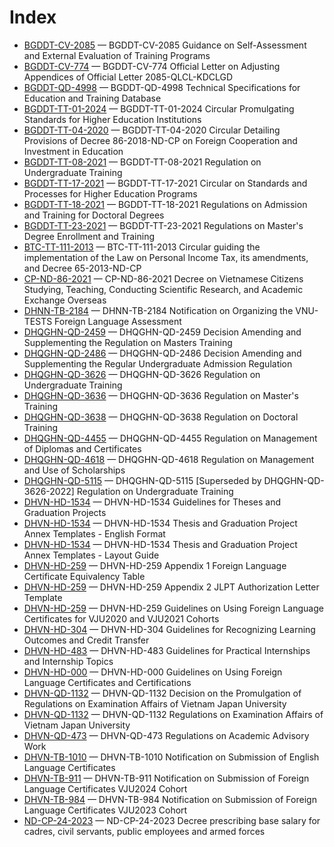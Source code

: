 # Index

- [BGDDT-CV-2085](BGDDT-CV-2085%20Guidance%20on%20Self-Assessment%20and%20External%20Evaluation%20of%20Training%20Programs.html) — BGDDT-CV-2085 Guidance on Self-Assessment and External Evaluation of Training Programs
- [BGDDT-CV-774](BGDDT-CV-774%20Official%20Letter%20on%20Adjusting%20Appendices%20of%20Official%20Letter%202085-QLCL-KDCLGD.html) — BGDDT-CV-774 Official Letter on Adjusting Appendices of Official Letter 2085-QLCL-KDCLGD
- [BGDDT-QD-4998](BGDDT-QD-4998%20Technical%20Specifications%20for%20Education%20and%20Training%20Database.html) — BGDDT-QD-4998 Technical Specifications for Education and Training Database
- [BGDDT-TT-01-2024](BGDDT-TT-01-2024%20Circular%20Promulgating%20Standards%20for%20Higher%20Education%20Institutions.html) — BGDDT-TT-01-2024 Circular Promulgating Standards for Higher Education Institutions
- [BGDDT-TT-04-2020](BGDDT-TT-04-2020%20Circular%20Detailing%20Provisions%20of%20Decree%2086-2018-ND-CP%20on%20Foreign%20Cooperation%20and%20Investment%20in%20Education.html) — BGDDT-TT-04-2020 Circular Detailing Provisions of Decree 86-2018-ND-CP on Foreign Cooperation and Investment in Education
- [BGDDT-TT-08-2021](BGDDT-TT-08-2021%20Regulation%20on%20Undergraduate%20Training.html) — BGDDT-TT-08-2021 Regulation on Undergraduate Training
- [BGDDT-TT-17-2021](BGDDT-TT-17-2021%20Circular%20on%20Standards%20and%20Processes%20for%20Higher%20Education%20Programs.html) — BGDDT-TT-17-2021 Circular on Standards and Processes for Higher Education Programs
- [BGDDT-TT-18-2021](BGDDT-TT-18-2021%20Regulations%20on%20Admission%20and%20Training%20for%20Doctoral%20Degrees.html) — BGDDT-TT-18-2021 Regulations on Admission and Training for Doctoral Degrees
- [BGDDT-TT-23-2021](BGDDT-TT-23-2021%20Regulations%20on%20Master%27s%20Degree%20Enrollment%20and%20Training.html) — BGDDT-TT-23-2021 Regulations on Master's Degree Enrollment and Training
- [BTC-TT-111-2013](BTC-TT-111-2013%20Circular%20guiding%20the%20implementation%20of%20the%20Law%20on%20Personal%20Income%20Tax%2C%20its%20amendments%2C%20and%20Decree%2065-2013-ND-CP.html) — BTC-TT-111-2013 Circular guiding the implementation of the Law on Personal Income Tax, its amendments, and Decree 65-2013-ND-CP
- [CP-ND-86-2021](CP-ND-86-2021%20Decree%20on%20Vietnamese%20Citizens%20Studying%2C%20Teaching%2C%20Conducting%20Scientific%20Research%2C%20and%20Academic%20Exchange%20Overseas.html) — CP-ND-86-2021 Decree on Vietnamese Citizens Studying, Teaching, Conducting Scientific Research, and Academic Exchange Overseas
- [DHNN-TB-2184](DHNN-TB-2184%20Notification%20on%20Organizing%20the%20VNU-TESTS%20Foreign%20Language%20Assessment.html) — DHNN-TB-2184 Notification on Organizing the VNU-TESTS Foreign Language Assessment
- [DHQGHN-QD-2459](DHQGHN-QD-2459%20Decision%20Amending%20and%20Supplementing%20the%20Regulation%20on%20Masters%20Training.html) — DHQGHN-QD-2459 Decision Amending and Supplementing the Regulation on Masters Training
- [DHQGHN-QD-2486](DHQGHN-QD-2486%20Decision%20Amending%20and%20Supplementing%20the%20Regular%20Undergraduate%20Admission%20Regulation.html) — DHQGHN-QD-2486 Decision Amending and Supplementing the Regular Undergraduate Admission Regulation
- [DHQGHN-QD-3626](DHQGHN-QD-3626%20Regulation%20on%20Undergraduate%20Training.html) — DHQGHN-QD-3626 Regulation on Undergraduate Training
- [DHQGHN-QD-3636](DHQGHN-QD-3636%20Regulation%20on%20Master%27s%20Training.html) — DHQGHN-QD-3636 Regulation on Master's Training
- [DHQGHN-QD-3638](DHQGHN-QD-3638%20Regulation%20on%20Doctoral%20Training.html) — DHQGHN-QD-3638 Regulation on Doctoral Training
- [DHQGHN-QD-4455](DHQGHN-QD-4455%20Regulation%20on%20Management%20of%20Diplomas%20and%20Certificates.html) — DHQGHN-QD-4455 Regulation on Management of Diplomas and Certificates
- [DHQGHN-QD-4618](DHQGHN-QD-4618%20Regulation%20on%20Management%20and%20Use%20of%20Scholarships.html) — DHQGHN-QD-4618 Regulation on Management and Use of Scholarships
- [DHQGHN-QD-5115](DHQGHN-QD-5115%20%5BSuperseded%20by%20DHQGHN-QD-3626-2022%5D%20Regulation%20on%20Undergraduate%20Training.html) — DHQGHN-QD-5115 [Superseded by DHQGHN-QD-3626-2022] Regulation on Undergraduate Training
- [DHVN-HD-1534](DHVN-HD-1534%20Guidelines%20for%20Theses%20and%20Graduation%20Projects.html) — DHVN-HD-1534 Guidelines for Theses and Graduation Projects
- [DHVN-HD-1534](DHVN-HD-1534%20Thesis%20and%20Graduation%20Project%20Annex%20Templates%20-%20English%20Format.html) — DHVN-HD-1534 Thesis and Graduation Project Annex Templates - English Format
- [DHVN-HD-1534](DHVN-HD-1534%20Thesis%20and%20Graduation%20Project%20Annex%20Templates%20-%20Layout%20Guide.html) — DHVN-HD-1534 Thesis and Graduation Project Annex Templates - Layout Guide
- [DHVN-HD-259](DHVN-HD-259%20Appendix%201%20Foreign%20Language%20Certificate%20Equivalency%20Table.html) — DHVN-HD-259 Appendix 1 Foreign Language Certificate Equivalency Table
- [DHVN-HD-259](DHVN-HD-259%20Appendix%202%20JLPT%20Authorization%20Letter%20Template.html) — DHVN-HD-259 Appendix 2 JLPT Authorization Letter Template
- [DHVN-HD-259](DHVN-HD-259%20Guidelines%20on%20Using%20Foreign%20Language%20Certificates%20for%20VJU2020%20and%20VJU2021%20Cohorts.html) — DHVN-HD-259 Guidelines on Using Foreign Language Certificates for VJU2020 and VJU2021 Cohorts
- [DHVN-HD-304](DHVN-HD-304%20Guidelines%20for%20Recognizing%20Learning%20Outcomes%20and%20Credit%20Transfer.html) — DHVN-HD-304 Guidelines for Recognizing Learning Outcomes and Credit Transfer
- [DHVN-HD-483](DHVN-HD-483%20Guidelines%20for%20Practical%20Internships%20and%20Internship%20Topics.html) — DHVN-HD-483 Guidelines for Practical Internships and Internship Topics
- [DHVN-HD-000](DHVN-HD-000%20Guidelines%20on%20Using%20Foreign%20Language%20Certificates%20and%20Certifications.html) — DHVN-HD-000 Guidelines on Using Foreign Language Certificates and Certifications
- [DHVN-QD-1132](DHVN-QD-1132%20Decision%20on%20the%20Promulgation%20of%20Regulations%20on%20Examination%20Affairs%20of%20Vietnam%20Japan%20University.html) — DHVN-QD-1132 Decision on the Promulgation of Regulations on Examination Affairs of Vietnam Japan University
- [DHVN-QD-1132](DHVN-QD-1132%20Regulations%20on%20Examination%20Affairs%20of%20Vietnam%20Japan%20University.html) — DHVN-QD-1132 Regulations on Examination Affairs of Vietnam Japan University
- [DHVN-QD-473](DHVN-QD-473%20Regulations%20on%20Academic%20Advisory%20Work.html) — DHVN-QD-473 Regulations on Academic Advisory Work
- [DHVN-TB-1010](DHVN-TB-1010%20Notification%20on%20Submission%20of%20English%20Language%20Certificates.html) — DHVN-TB-1010 Notification on Submission of English Language Certificates
- [DHVN-TB-911](DHVN-TB-911%20Notification%20on%20Submission%20of%20Foreign%20Language%20Certificates%20VJU2024%20Cohort.html) — DHVN-TB-911 Notification on Submission of Foreign Language Certificates VJU2024 Cohort
- [DHVN-TB-984](DHVN-TB-984%20Notification%20on%20Submission%20of%20Foreign%20Language%20Certificates%20VJU2023%20Cohort.html) — DHVN-TB-984 Notification on Submission of Foreign Language Certificates VJU2023 Cohort
- [ND-CP-24-2023](ND-CP-24-2023%20Decree%20prescribing%20base%20salary%20for%20cadres%2C%20civil%20servants%2C%20public%20employees%20and%20armed%20forces.html) — ND-CP-24-2023 Decree prescribing base salary for cadres, civil servants, public employees and armed forces
